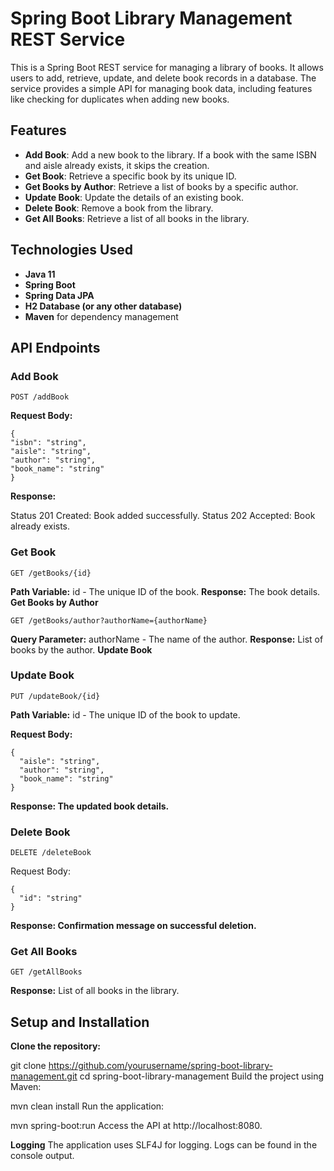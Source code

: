 # Spring Boot Library Management REST Service

This is a Spring Boot REST service for managing a library of books. It allows users to add, retrieve, update, and delete book records in a database. The service provides a simple API for managing book data, including features like checking for duplicates when adding new books.

## Features

- **Add Book**: Add a new book to the library. If a book with the same ISBN and aisle already exists, it skips the creation.
- **Get Book**: Retrieve a specific book by its unique ID.
- **Get Books by Author**: Retrieve a list of books by a specific author.
- **Update Book**: Update the details of an existing book.
- **Delete Book**: Remove a book from the library.
- **Get All Books**: Retrieve a list of all books in the library.

## Technologies Used

- **Java 11**
- **Spring Boot**
- **Spring Data JPA**
- **H2 Database (or any other database)**
- **Maven** for dependency management

## API Endpoints

### Add Book

```http
POST /addBook
```

**Request Body:**

```http
{
"isbn": "string",
"aisle": "string",
"author": "string",
"book_name": "string"
}
```

**Response:**

Status 201 Created: Book added successfully.
Status 202 Accepted: Book already exists.

### Get Book
```http
GET /getBooks/{id}
```
**Path Variable:** id - The unique ID of the book.
**Response:** The book details.
**Get Books by Author**

```http
GET /getBooks/author?authorName={authorName}
```
**Query Parameter:** authorName - The name of the author.
**Response:** List of books by the author.
**Update Book**

### Update Book

```http
PUT /updateBook/{id}
```
**Path Variable:** id - The unique ID of the book to update.

**Request Body:**
```http
{
  "aisle": "string",
  "author": "string",
  "book_name": "string"
}
```
**Response: The updated book details.**

### Delete Book

```http
DELETE /deleteBook
```

Request Body:
```http
{
  "id": "string"
}
```
**Response: Confirmation message on successful deletion.**

### Get All Books

```http
GET /getAllBooks
```
**Response:** List of all books in the library.

## Setup and Installation

**Clone the repository:**

git clone https://github.com/yourusername/spring-boot-library-management.git
cd spring-boot-library-management
Build the project using Maven:

mvn clean install
Run the application:

mvn spring-boot:run
Access the API at http://localhost:8080.

**Logging**
The application uses SLF4J for logging. Logs can be found in the console output.

